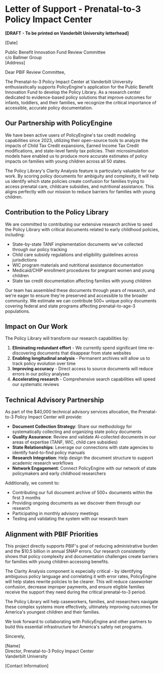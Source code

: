 # Letter of Support - Prenatal-to-3 Policy Impact Center

**[DRAFT - To be printed on Vanderbilt University letterhead]**

[Date]

Public Benefit Innovation Fund Review Committee  
c/o Ballmer Group  
[Address]

Dear PBIF Review Committee,

The Prenatal-to-3 Policy Impact Center at Vanderbilt University enthusiastically supports PolicyEngine's application for the Public Benefit Innovation Fund to develop the Policy Library. As a research center dedicated to evidence-based policy solutions that improve outcomes for infants, toddlers, and their families, we recognize the critical importance of accessible, accurate policy documentation.

## Our Partnership with PolicyEngine

We have been active users of PolicyEngine's tax credit modeling capabilities since 2023, utilizing their open-source tools to analyze the impacts of Child Tax Credit expansions, Earned Income Tax Credit modifications, and state-level family tax policies. Their microsimulation models have enabled us to produce more accurate estimates of policy impacts on families with young children across all 50 states.

The Policy Library's Clarity Analysis feature is particularly valuable for our work. By scoring policy documents for ambiguity and complexity, it will help us identify which state policies create confusion for families trying to access prenatal care, childcare subsidies, and nutritional assistance. This aligns perfectly with our mission to reduce barriers for families with young children.

## Contribution to the Policy Library

We are committed to contributing our extensive research archive to seed the Policy Library with critical documents related to early childhood policies, including:

- State-by-state TANF implementation documents we've collected through our policy tracking
- Child care subsidy regulations and eligibility guidelines across jurisdictions
- WIC program materials and nutritional assistance documentation
- Medicaid/CHIP enrollment procedures for pregnant women and young children
- State tax credit documentation affecting families with young children

Our team has assembled these documents through years of research, and we're eager to ensure they're preserved and accessible to the broader community. We estimate we can contribute 500+ unique policy documents covering federal and state programs affecting prenatal-to-age-3 populations.

## Impact on Our Work

The Policy Library will transform our research capabilities by:

1. **Eliminating redundant effort** - We currently spend significant time re-discovering documents that disappear from state websites
2. **Enabling longitudinal analysis** - Permanent archives will allow us to track policy evolution over time
3. **Improving accuracy** - Direct access to source documents will reduce errors in our policy analyses
4. **Accelerating research** - Comprehensive search capabilities will speed our systematic reviews

## Technical Advisory Partnership

As part of the $40,000 technical advisory services allocation, the Prenatal-to-3 Policy Impact Center will provide:

- **Document Collection Strategy**: Share our methodology for systematically collecting and organizing state policy documents
- **Quality Assurance**: Review and validate AI-collected documents in our areas of expertise (TANF, WIC, child care subsidies)
- **State Relationships**: Leverage our connections with state agencies to identify hard-to-find policy manuals
- **Research Integration**: Help design the document structure to support academic research workflows
- **Network Engagement**: Connect PolicyEngine with our network of state policymakers and early childhood researchers

Additionally, we commit to:
- Contributing our full document archive of 500+ documents within the first 3 months
- Providing ongoing documents as we discover them through our research
- Participating in monthly advisory meetings
- Testing and validating the system with our research team

## Alignment with PBIF Priorities

This project directly supports PBIF's goal of reducing administrative burden and the $10.5 billion in annual SNAP errors. Our research consistently shows that policy complexity and documentation challenges create barriers for families with young children accessing benefits. 

The Clarity Analysis component is especially critical - by identifying ambiguous policy language and correlating it with error rates, PolicyEngine will help states rewrite policies to be clearer. This will reduce caseworker confusion, decrease improper payments, and ensure eligible families receive the support they need during the critical prenatal-to-3 period.

The Policy Library will help caseworkers, families, and researchers navigate these complex systems more effectively, ultimately improving outcomes for America's youngest children and their families.

We look forward to collaborating with PolicyEngine and other partners to build this essential infrastructure for America's safety net programs.

Sincerely,

[Name]  
Director, Prenatal-to-3 Policy Impact Center  
Vanderbilt University

[Contact Information]